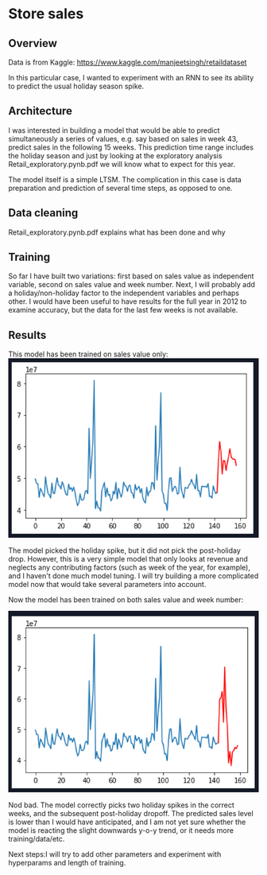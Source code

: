 # Store sales
## Overview

Data is from Kaggle:
https://www.kaggle.com/manjeetsingh/retaildataset

In this particular case, I wanted to experiment with an RNN to see its ability to predict the usual holiday season spike.


## Architecture

I was interested in building a model that would be able to predict simultaneously a series of values, e.g. say based on sales in week 43, predict sales in the following 15 weeks. This prediction time range includes the holiday season and just by looking at the exploratory analysis Retail_exploratory.pynb.pdf we will know what to expect for this year.

The model itself is a simple LTSM. The complication in this case is data preparation and prediction of several time steps, as opposed to one.

## Data cleaning

Retail_exploratory.pynb.pdf explains what has been done and why


## Training

So far I have built two variations: first based on sales value as independent variable, second on sales value and week number. Next, I will probably add a holiday/non-holiday factor to the independent variables and perhaps other. I would have been useful to have results for the full year in 2012 to examine accuracy, but the data for the last few weeks is not available.

## Results

This model has been trained on sales value only:
![alt text](https://github.com/hogofogo/Store_rev/blob/master/Screenshots/Screen%20Shot%202018-03-08%20at%201.14.12%20PM.png)

The model picked the holiday spike, but it did not pick the post-holiday drop. However, this is a very simple model that only looks at revenue and neglects any contributing factors (such as week of the year, for example), and I haven't done much model tuning. I will try building a more complicated model now that would take several parameters into account.

Now the model has been trained on both sales value and week number:

![alt text](https://github.com/hogofogo/Store_rev/blob/master/Screenshots/Screen%20Shot%202018-03-09%20at%2010.53.28%20AM.png)

Nod bad. The model correctly picks two holiday spikes in the correct weeks, and the subsequent post-holiday dropoff. The predicted sales level is lower than I would have anticipated, and I am not yet sure whether the model is reacting the slight downwards y-o-y trend, or it needs more training/data/etc. 

Next steps:I will try to add other parameters and experiment with hyperparams and length of training.